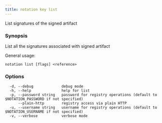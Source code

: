 ```yaml
---
title: notation key list
---
```


List signatures of the signed artifact

### Synopsis

List all the signatures associated with signed artifact

General usage:
```
notation list [flags] <reference>
```

### Options

```
  -d, --debug             debug mode
  -h, --help              help for list
  -p, --password string   password for registry operations (default to $NOTATION_PASSWORD if not specified)
      --plain-http        registry access via plain HTTP
  -u, --username string   username for registry operations (default to $NOTATION_USERNAME if not specified)
  -v, --verbose           verbose mode
```


